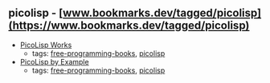 picolisp - [www.bookmarks.dev/tagged/picolisp](https://www.bookmarks.dev/tagged/picolisp)
---
* [PicoLisp Works](https://github.com/tj64/picolisp-works)
    * tags: [free-programming-books](../tagged/free-programming-books.md), [picolisp](../tagged/picolisp.md)
* [PicoLisp by Example](https://github.com/tj64/picolisp-by-example)
    * tags: [free-programming-books](../tagged/free-programming-books.md), [picolisp](../tagged/picolisp.md)
